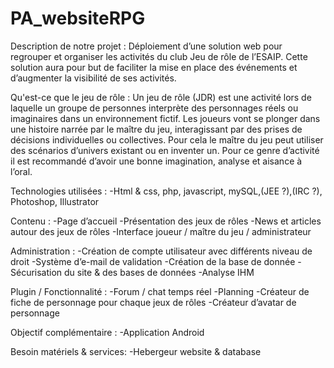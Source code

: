# PA_websiteRPG

Description de notre projet :
    Déploiement d’une solution web pour regrouper et organiser les activités du club Jeu de rôle de l’ESAIP. Cette solution aura pour but de faciliter la mise en place des événements et d’augmenter la visibilité de ses activités.

Qu'est-ce que le jeu de rôle :
Un jeu de rôle (JDR) est une activité lors de laquelle un groupe de personnes interprète des personnages réels ou imaginaires dans un environnement fictif. Les joueurs vont se plonger dans une histoire narrée par le maître du jeu, interagissant par des prises de décisions individuelles ou collectives.
Pour cela le maître du jeu peut utiliser des scénarios d’univers existant ou en inventer un. Pour ce genre d’activité il est recommandé d’avoir une bonne imagination, analyse et aisance à l’oral.


Technologies utilisées :
-Html & css, php, javascript, mySQL,(JEE ?),(IRC ?), Photoshop, Illustrator

Contenu :
-Page d’accueil 
-Présentation des jeux de rôles
-News et articles autour des jeux de rôles
-Interface joueur / maître du jeu / administrateur

Administration :
-Création de compte utilisateur avec différents niveau de droit
-Système d’e-mail de validation
-Création de la base de donnée
-Sécurisation du site & des bases de données
-Analyse IHM


Plugin / Fonctionnalité :
-Forum / chat temps réel 
-Planning
-Créateur de fiche de personnage pour chaque jeux de rôles
-Créateur d’avatar de personnage


Objectif complémentaire :
-Application Android


Besoin matériels & services:
-Hebergeur website & database
